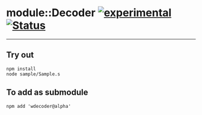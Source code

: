 
# module::Decoder [![experimental](https://img.shields.io/badge/stability-experimental-orange.svg)](https://github.com/emersion/stability-badges#experimental) [![Status](https://github.com/Wandalen/wDecoder/workflows/Test/badge.svg)](https://github.com/Wandalen/wDecoder/actions?query=workflow%3ATest)

___

## Try out
```
npm install
node sample/Sample.s
```

## To add as submodule
```
npm add 'wdecoder@alpha'
```

